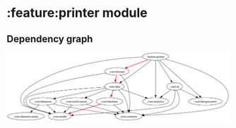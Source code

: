 # :feature:printer module
## Dependency graph
![Dependency graph](../../docs/images/graphs/dep_graph_feature_printer.svg)
